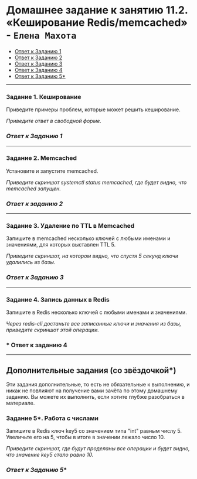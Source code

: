 # Домашнее задание к занятию 11.2. «Кеширование Redis/memcached» - `Елена Махота`

- [Ответ к Заданию 1](#1)
- [Ответ к Заданию 2](#2)
- [Ответ к Заданию 3](#3)
- [Ответ к Заданию 4](#4)
- [Ответ к Заданию 5*](#5)

---

### Задание 1. Кеширование 

Приведите примеры проблем, которые может решить кеширование. 

*Приведите ответ в свободной форме.*


### *<a name="1"> Ответ к Заданию 1 </a>*


---

### Задание 2. Memcached

Установите и запустите memcached.

*Приведите скриншот systemctl status memcached, где будет видно, что memcached запущен.*

### *<a name="2"> Ответ к заданию 2</a>*

---

### Задание 3. Удаление по TTL в Memcached

Запишите в memcached несколько ключей с любыми именами и значениями, для которых выставлен TTL 5. 

*Приведите скриншот, на котором видно, что спустя 5 секунд ключи удалились из базы.*

### *<a name="3"> Ответ к Заданию 3</a>*

---

### Задание 4. Запись данных в Redis

Запишите в Redis несколько ключей с любыми именами и значениями. 

*Через redis-cli достаньте все записанные ключи и значения из базы, приведите скриншот этой операции.*

### *<a name="4"> Ответ к заданию 4</a>


---

## Дополнительные задания (со звёздочкой*)
Эти задания дополнительные, то есть не обязательные к выполнению, и никак не повлияют на получение вами зачёта по этому домашнему заданию. Вы можете их выполнить, если хотите глубже разобраться в материале.

### Задание 5*. Работа с числами 

Запишите в Redis ключ key5 со значением типа "int" равным числу 5. Увеличьте его на 5, чтобы в итоге в значении лежало число 10.  

*Приведите скриншот, где будут проделаны все операции и будет видно, что значение key5 стало равно 10.*

### *<a name="5"> Ответ к Заданию 5*</a>*
